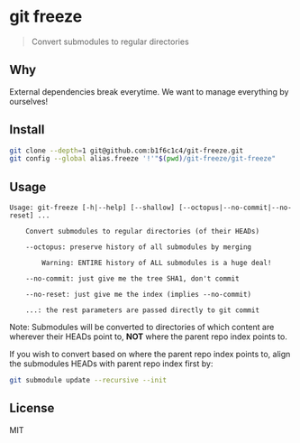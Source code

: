 # git freeze

> Convert submodules to regular directories

## Why

External dependencies break everytime.
We want to manage everything by ourselves!

## Install

```bash
git clone --depth=1 git@github.com:b1f6c1c4/git-freeze.git
git config --global alias.freeze '!'"$(pwd)/git-freeze/git-freeze"
```

## Usage

```
Usage: git-freeze [-h|--help] [--shallow] [--octopus|--no-commit|--no-reset] ...

    Convert submodules to regular directories (of their HEADs)

    --octopus: preserve history of all submodules by merging

        Warning: ENTIRE history of ALL submodules is a huge deal!

    --no-commit: just give me the tree SHA1, don't commit

    --no-reset: just give me the index (implies --no-commit)

    ...: the rest parameters are passed directly to git commit

```

Note:
Submodules will be converted to directories of which content are wherever their HEADs point to,
**NOT** where the parent repo index points to.

If you wish to convert based on where the parent repo index points to, align the submodules HEADs with parent repo index first by:
```bash
git submodule update --recursive --init
```

## License

MIT
